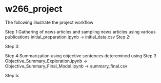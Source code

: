 # w266_project

The following illustrate the project workflow

Step 1:Gathering of news articles and sampling news articles using various publications
initial_preparation.ipynb -> initial_data.csv
Step 2: 

Step 3:

Step 4:Summarization using objective sentences deteremined using Step 3
Objective_Summary_Exploration.ipynb -> Objective_Summary_Final_Model.ipynb -> summary_final.csv

Step 5: 
